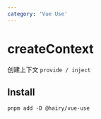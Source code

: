 ```yaml
---
category: 'Vue Use'
---
```


# createContext

创建上下文 `provide / inject`

## Install

```
pnpm add -D @hairy/vue-use
```
